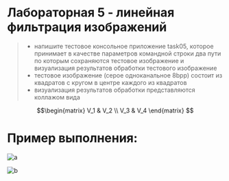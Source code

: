# Лабораторная 5 - линейная фильтрация изображений
> - напишите тестовое консольное приложение task05, которое принимает в качестве параметров командной строки два пути по которым сохраняются тестовое изображение и визуализация результатов обработки тестового изображение
> - тестовое изображение (серое одноканальное 8bpp) состоит из квадратов с кругом в центре каждого из квадратов
> - визуализация результатов обработки представляются коллажом вида
``` math
\begin{matrix} V_1 & V_2 \\ V_3 & V_4 \end{matrix} 
```

# Пример выполнения:

![a](https://github.com/user-attachments/assets/571750ca-2bbb-4ca9-9c83-8b37259aa456)

![b](https://github.com/user-attachments/assets/4185fe2b-3785-4d56-a657-6988e406d861)
